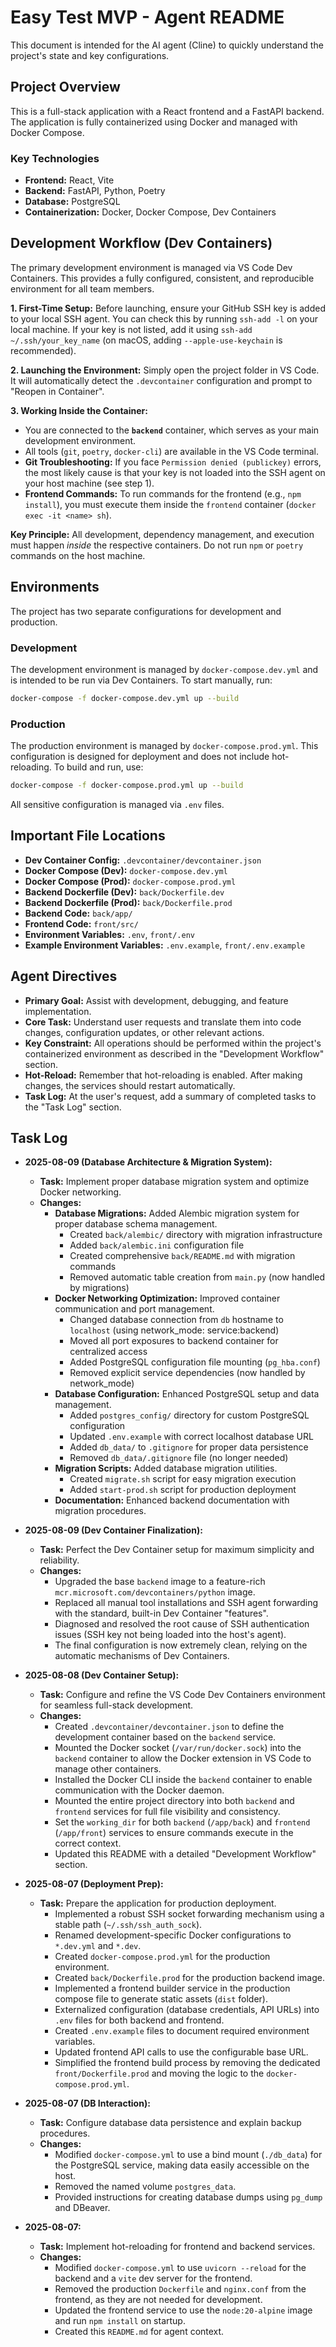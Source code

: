 # Easy Test MVP - Agent README

This document is intended for the AI agent (Cline) to quickly understand the project's state and key configurations.

## Project Overview

This is a full-stack application with a React frontend and a FastAPI backend. The application is fully containerized using Docker and managed with Docker Compose.

### Key Technologies

- **Frontend:** React, Vite
- **Backend:** FastAPI, Python, Poetry
- **Database:** PostgreSQL
- **Containerization:** Docker, Docker Compose, Dev Containers

## Development Workflow (Dev Containers)

The primary development environment is managed via VS Code Dev Containers. This provides a fully configured, consistent, and reproducible environment for all team members.

**1. First-Time Setup:**
Before launching, ensure your GitHub SSH key is added to your local SSH agent. You can check this by running `ssh-add -l` on your local machine. If your key is not listed, add it using `ssh-add ~/.ssh/your_key_name` (on macOS, adding `--apple-use-keychain` is recommended).

**2. Launching the Environment:**
Simply open the project folder in VS Code. It will automatically detect the `.devcontainer` configuration and prompt to "Reopen in Container".

**3. Working Inside the Container:**
*   You are connected to the **`backend`** container, which serves as your main development environment.
*   All tools (`git`, `poetry`, `docker-cli`) are available in the VS Code terminal.
*   **Git Troubleshooting:** If you face `Permission denied (publickey)` errors, the most likely cause is that your key is not loaded into the SSH agent on your host machine (see step 1).
*   **Frontend Commands:** To run commands for the frontend (e.g., `npm install`), you must execute them inside the `frontend` container (`docker exec -it <name> sh`).

**Key Principle:** All development, dependency management, and execution must happen *inside* the respective containers. Do not run `npm` or `poetry` commands on the host machine.

## Environments

The project has two separate configurations for development and production.

### Development

The development environment is managed by `docker-compose.dev.yml` and is intended to be run via Dev Containers. To start manually, run:

```bash
docker-compose -f docker-compose.dev.yml up --build
```

### Production

The production environment is managed by `docker-compose.prod.yml`. This configuration is designed for deployment and does not include hot-reloading. To build and run, use:

```bash
docker-compose -f docker-compose.prod.yml up --build
```

All sensitive configuration is managed via `.env` files.

## Important File Locations

- **Dev Container Config:** `.devcontainer/devcontainer.json`
- **Docker Compose (Dev):** `docker-compose.dev.yml`
- **Docker Compose (Prod):** `docker-compose.prod.yml`
- **Backend Dockerfile (Dev):** `back/Dockerfile.dev`
- **Backend Dockerfile (Prod):** `back/Dockerfile.prod`
- **Backend Code:** `back/app/`
- **Frontend Code:** `front/src/`
- **Environment Variables:** `.env`, `front/.env`
- **Example Environment Variables:** `.env.example`, `front/.env.example`

## Agent Directives

- **Primary Goal:** Assist with development, debugging, and feature implementation.
- **Core Task:** Understand user requests and translate them into code changes, configuration updates, or other relevant actions.
- **Key Constraint:** All operations should be performed within the project's containerized environment as described in the "Development Workflow" section.
- **Hot-Reload:** Remember that hot-reloading is enabled. After making changes, the services should restart automatically.
- **Task Log:** At the user's request, add a summary of completed tasks to the "Task Log" section.

## Task Log

- **2025-08-09 (Database Architecture & Migration System):**
  - **Task:** Implement proper database migration system and optimize Docker networking.
  - **Changes:**
    - **Database Migrations:** Added Alembic migration system for proper database schema management.
      - Created `back/alembic/` directory with migration infrastructure
      - Added `back/alembic.ini` configuration file
      - Created comprehensive `back/README.md` with migration commands
      - Removed automatic table creation from `main.py` (now handled by migrations)
    - **Docker Networking Optimization:** Improved container communication and port management.
      - Changed database connection from `db` hostname to `localhost` (using network_mode: service:backend)
      - Moved all port exposures to backend container for centralized access
      - Added PostgreSQL configuration file mounting (`pg_hba.conf`)
      - Removed explicit service dependencies (now handled by network_mode)
    - **Database Configuration:** Enhanced PostgreSQL setup and data management.
      - Added `postgres_config/` directory for custom PostgreSQL configuration
      - Updated `.env.example` with correct localhost database URL
      - Added `db_data/` to `.gitignore` for proper data persistence
      - Removed `db_data/.gitignore` file (no longer needed)
    - **Migration Scripts:** Added database migration utilities.
      - Created `migrate.sh` script for easy migration execution
      - Added `start-prod.sh` script for production deployment
    - **Documentation:** Enhanced backend documentation with migration procedures.

- **2025-08-09 (Dev Container Finalization):**
  - **Task:** Perfect the Dev Container setup for maximum simplicity and reliability.
  - **Changes:**
    - Upgraded the base `backend` image to a feature-rich `mcr.microsoft.com/devcontainers/python` image.
    - Replaced all manual tool installations and SSH agent forwarding with the standard, built-in Dev Container "features".
    - Diagnosed and resolved the root cause of SSH authentication issues (SSH key not being loaded into the host's agent).
    - The final configuration is now extremely clean, relying on the automatic mechanisms of Dev Containers.

- **2025-08-08 (Dev Container Setup):**
  - **Task:** Configure and refine the VS Code Dev Containers environment for seamless full-stack development.
  - **Changes:**
    - Created `.devcontainer/devcontainer.json` to define the development container based on the `backend` service.
    - Mounted the Docker socket (`/var/run/docker.sock`) into the `backend` container to allow the Docker extension in VS Code to manage other containers.
    - Installed the Docker CLI inside the `backend` container to enable communication with the Docker daemon.
    - Mounted the entire project directory into both `backend` and `frontend` services for full file visibility and consistency.
    - Set the `working_dir` for both `backend` (`/app/back`) and `frontend` (`/app/front`) services to ensure commands execute in the correct context.
    - Updated this README with a detailed "Development Workflow" section.

- **2025-08-07 (Deployment Prep):**
  - **Task:** Prepare the application for production deployment.
    - Implemented a robust SSH socket forwarding mechanism using a stable path (`~/.ssh/ssh_auth_sock`).
    - Renamed development-specific Docker configurations to `*.dev.yml` and `*.dev`.
    - Created `docker-compose.prod.yml` for the production environment.
    - Created `back/Dockerfile.prod` for the production backend image.
    - Implemented a frontend builder service in the production compose file to generate static assets (`dist` folder).
    - Externalized configuration (database credentials, API URLs) into `.env` files for both backend and frontend.
    - Created `.env.example` files to document required environment variables.
    - Updated frontend API calls to use the configurable base URL.
    - Simplified the frontend build process by removing the dedicated `front/Dockerfile.prod` and moving the logic to the `docker-compose.prod.yml`.

- **2025-08-07 (DB Interaction):**
  - **Task:** Configure database data persistence and explain backup procedures.
  - **Changes:**
    - Modified `docker-compose.yml` to use a bind mount (`./db_data`) for the PostgreSQL service, making data easily accessible on the host.
    - Removed the named volume `postgres_data`.
    - Provided instructions for creating database dumps using `pg_dump` and DBeaver.

- **2025-08-07:**
  - **Task:** Implement hot-reloading for frontend and backend services.
  - **Changes:**
    - Modified `docker-compose.yml` to use `uvicorn --reload` for the backend and a `vite` dev server for the frontend.
    - Removed the production `Dockerfile` and `nginx.conf` from the frontend, as they are not needed for development.
    - Updated the frontend service to use the `node:20-alpine` image and run `npm install` on startup.
    - Created this `README.md` for agent context.
